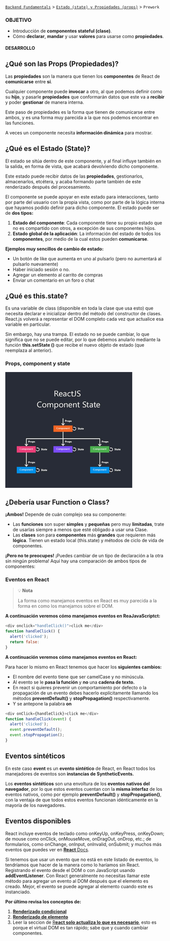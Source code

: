 [`Backend Fundamentals`](../../README.md) > [`Estado (state) y Propiedades (props)`](../Readme.md) > `Prework`

### OBJETIVO
- Introducción de **componentes stateful (clase)**.
- Cómo **declarar**, **mandar** y usar **valores** para usarse como **propiedades**.

#### DESARROLLO

## ¿Qué son las Props (Propiedades)?

Las **propiedades** son la manera que tienen los **componentes** de React de **comunicarse** entre **sí**.

Cualquier componente puede **invocar** a otro, al que podemos definir como su **hijo**, y pasarle **propiedades** que conformarán datos que este va a **recibir** y poder **gestionar** de manera interna.

Este paso de propiedades es la forma que tienen de comunicarse entre ambos, y es una forma muy parecida a la que nos podemos encontrar en las funciones.

A veces un componente necesita **información dinámica** para mostrar.

## ¿Qué es el Estado (State)?

El estado se sitúa dentro de este componente, y al final influye también en la salida, en forma de vista, que acabará devolviendo dicho componente.

Este estado puede recibir datos de las **propiedades**, gestionarlos, almacenarlos, etcétera, y acaba formando parte también de este renderizado después del procesamiento.

El componente se puede apoyar en este estado para interacciones, tanto por parte del usuario con la propia vista, como por parte de la lógica interna que hayamos podido definir para dicho componente.
 El estado puede ser de **dos tipos:**

1. **Estado del componente**: Cada componente tiene su propio estado que no es compartido con otros, a excepción de sus componentes hijos.
2. **Estado global de la aplicación**: La información del estado de todos los **componentes**, por medio de la cual estos pueden **comunicarse**.

**Ejemplos muy sencillos de cambio de estado:**

+ Un botón de like que aumenta en uno al pulsarlo (pero no aumentará al pulsarlo nuevamente)
+ Haber iniciado sesión o no.
+ Agregar un elemento al carrito de compras
+ Enviar un comentario en un foro o chat

## ¿Qué es this.state?

Es una variable de class (disponible en toda la clase que usa esto) que necesita declarar e inicializar dentro del método del constructor de clases. React.js volverá a representar el DOM completo cada vez que actualice esa variable en particular.

Sin embargo, hay una trampa. El estado no se puede cambiar, lo que significa que no se puede editar, por lo que debemos anularlo mediante la función  **this.setState ()** que recibe el nuevo objeto de estado (que reemplaza al anterior).

### Props, component y state


<img src="./img/13.png" width="400">

## ¿Debería usar Function o Class?

**¡Ambos!** Depende de cuán complejo sea su componente:

+ Las **funciones** son super **simples** y **pequeñas** pero muy **limitadas**, trate de usarlas siempre a menos que esté obligado a usar una Clase.
+ Las **clases** son para **componentes** más **grandes** que requieren más **lógica**. Tienen un estado local (this.state) y métodos de ciclo de vida de componentes.

**¡Pero no te preocupes!** ¡Puedes cambiar de un tipo de declaración a la otra sin ningún problema! Aquí hay una comparación de ambos tipos de componentes:

### Eventos en React

>💡 **Nota**
>
>La forma como manejamos eventos en React es muy parecida a la forma en como los manejamos sobre el DOM.

**A continuación veremos cómo manejamos eventos en ReaJavaScriptct:**

```js
<div onclick="handleClick()">click me</div>
function handleClick() {
  alert('clicked');
  return false:
}
```

**A continuación veremos cómo manejamos eventos en React:**

Para hacer lo mismo en React tenemos que hacer los **siguientes cambios:**

+ El nombre del evento tiene que ser camelCase y no minúscula.
+ Al evento se le **pasa la función** y **no** una **cadena de texto.**
+ En react si quieres prevenir un comportamiento por defecto o la propagación de un evento debes hacerlo explícitamente llamando los métodos **preventDefault()** y **stopPropagation()** respectivamente.
+ Y se antepone la palabra **on**

```js
<div onClick={handleClick}>click me</div>
function handleClick(event) {
  alert('clicked');
  event.preventDefault();
  event.stopPropagation();
}
```

## Eventos sintéticos

En este caso **event** es un **evento sintético** de React, en React todos los manejadores de eventos son **instancias de SyntheticEvents.**

Los **eventos sintéticos** son una envoltura de los **eventos nativos del navegador**, por lo que estos eventos cuentan con la **misma interfaz** de los eventos nativos, como por ejemplo **preventDefault()** y **stopPropagation()**, con la ventaja de que todos estos eventos funcionan idénticamente en la mayoría de los navegadores.

## Eventos disponibles

React incluye eventos de teclado como onKeyUp, onKeyPress, onKeyDown; de mouse como onClick, onMouseMove, onDragOut, onDrop, etc.; de formularios, como onChange, onInput, onInvalid, onSubmit; y muchos más eventos que puedes ver en [**React** Docs](https://es.reactjs.org/docs/handling-events.html).

Si tenemos que usar un evento que no está en este listado de eventos, lo tendríamos que hacer de la manera como lo haríamos sin React. Registrando el evento desde el DOM o con JavaScript usando **addEventListener**. Con React generalmente no necesitas llamar este método para agregar un evento al DOM después que el elemento es creado. Mejor, el evento se puede agregar al elemento cuando este es instanciado.

**Por último revisa los conceptos de:**

1. [**Renderizado condicional**](https://es.reactjs.org/docs/conditional-rendering.html)
2. [**Renderizado de elemento**](https://es.reactjs.org/docs/rendering-elements.html)
3. Leer la seccion de [R**eact solo actualiza lo que es necesario**](https://es.reactjs.org/docs/rendering-elements.html#react-only-updates-whats-necessary), esto es porque el virtual DOM es tan rápido; sabe que y cuando cambiar componentes.

